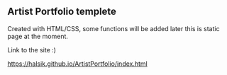 ## Artist Portfolio templete

Created with HTML/CSS, some functions will be added later this is static page at the moment.

Link to the site :)

https://halsik.github.io/ArtistPortfolio/index.html
